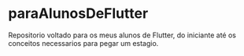 # paraAlunosDeFlutter

Repositorio voltado para os meus alunos de Flutter, do iniciante até os conceitos necessarios para pegar um estagio.
